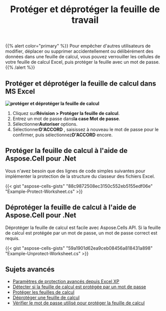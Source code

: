 ﻿---
title: Protéger et déprotéger la feuille de travail
type: docs
weight: 40
url: /fr/net/protect-and-unprotect-worksheets/
description: Protégez et déprotégez la feuille de calcul des fichiers Excel avec Aspose.Cells pour .Net.
---
{{% alert color="primary" %}}
Pour empêcher d'autres utilisateurs de modifier, déplacer ou supprimer accidentellement ou délibérément des données dans une feuille de calcul, vous pouvez verrouiller les cellules de votre feuille de calcul Excel, puis protéger la feuille avec un mot de passe.
{{% /alert %}}


## **Protéger et déprotéger la feuille de calcul dans MS Excel**

**![protéger et déprotéger la feuille de calcul](protect-and-unprotect-worksheet.png)**

1.  Cliquez sur**Révision > Protéger la feuille de calcul**.
1.  Entrez un mot de passe dans**la case Mot de passe**.
1.  Sélectionner**Autoriser** options.
1.  Sélectionner**D'ACCORD** , saisissez à nouveau le mot de passe pour le confirmer, puis sélectionnez**D'ACCORD** encore.


## **Protéger la feuille de calcul à l'aide de Aspose.Cell pour .Net**
Vous n'avez besoin que des lignes de code simples suivantes pour implémenter la protection de la structure du classeur des fichiers Excel.

{{< gist "aspose-cells-gists" "88c9872508ec3150c552eb5155edf06e" "Example-Protect-Worksheet.cs" >}}

## **Déprotéger la feuille de calcul à l'aide de Aspose.Cell pour .Net**
Déprotéger la feuille de calcul est facile avec Aspose.Cells API. Si la feuille de calcul est protégée par un mot de passe, un mot de passe correct est requis.

{{< gist "aspose-cells-gists" "59a1901d62ea9ceb08456a818431a898" "Example-Unprotect-Worksheet.cs" >}}

## **Sujets avancés**
- [Paramètres de protection avancés depuis Excel XP](/cells/fr/net/advanced-protection-settings-since-excel-xp/)
- [Détecter si la feuille de calcul est protégée par un mot de passe](/cells/fr/net/detect-if-worksheet-is-password-protected/)
- [Protéger les feuilles de calcul](/cells/fr/net/protecting-worksheets/)
- [Déprotéger une feuille de calcul](/cells/fr/net/unprotect-a-worksheet/)
- [Vérifier le mot de passe utilisé pour protéger la feuille de calcul](/cells/fr/net/verify-password-used-to-protect-the-worksheet/)
